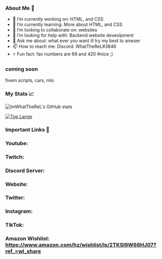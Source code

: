 

<!--
**Imwhattherel/imwhattherel** is a ✨ _special_ ✨ repository because its `README.md` (this file) appears on your GitHub profile.
-->

### About Me 📌

- 🔭 I’m currently working on: HTML, and CSS
- 🌱 I’m currently learning: More about HTML, and CSS
- 👯 I’m looking to collaborate on: websites
- 🤔 I’m looking for help with: Backend website deveolpment 
- 💬 Ask me about: what ever you want ill try my best to anwser 
- 📫 How to reach me: Discord: WhatTheReL#3846
- ⚡ Fun fact: fav numbers are 69 and 420 #nice ;)
### coming soon 

fivem scripts, cars, mlo


### My Stats 📈

![ImWhatTheReL's GitHub stats](https://github-readme-stats.vercel.app/api?username=imwhattherel&show_icons=true&theme=github_dark)

[![Top Langs](https://github-readme-stats.vercel.app/api/top-langs/?username=imwhattherel&layout=compact&theme=github_dark)](https://github.com/anuraghazra/github-readme-stats)

### Important Links 🔗

### Youtube:
### Twitch:
### Discord Server: 
### Website:
### Twitter:
### Instagram:
### TikTok:
### Amazon Wishlist: https://www.amazon.com/hz/wishlist/ls/2TKSI9W66HJ07?ref_=wl_share
